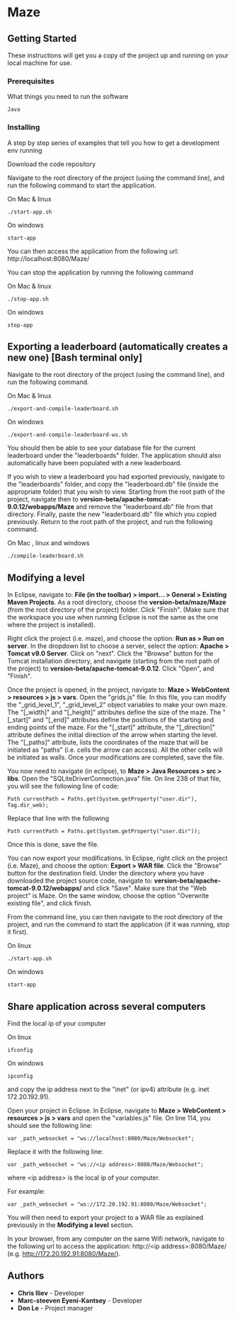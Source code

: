 # Maze

## Getting Started

These instructions will get you a copy of the project up and running on your local machine for use.

### Prerequisites

What things you need to run the software

```
Java 
```

### Installing

A step by step series of examples that tell you how to get a development env running

Download the code repository

Navigate to the root directory of the project (using the command line), and run the following command
to start the application.

On Mac & linux
```
./start-app.sh
```

On windows
```
start-app
```

You can then access the application from the following url: http://localhost:8080/Maze/

You can stop the application by running the following command

On Mac & linux
```
./stop-app.sh
```

On windows
```
stop-app
```

## Exporting a leaderboard (automatically creates a new one) [Bash terminal only]

Navigate to the root directory of the project (using the command line), and run the following command.

On Mac & linux
```
./export-and-compile-leaderboard.sh
```

On windows
```
./export-and-compile-leaderboard-ws.sh
```

You should then be able to see your database file for the current leaderboard under the "leaderboards" folder.
The application should also automatically have been populated with a new leaderboard.

If you wish to view a leaderboard you had exported previously, navigate to the "leaderboards" folder, and copy the 
"leaderboard.db" file (inside the appropriate folder) that you wish to view. 
Starting from the root path of the project, navigate then to **version-beta/apache-tomcat-9.0.12/webapps/Maze** and 
remove the "leaderboard.db" file from that directory. Finally, paste the new "leaderboard.db" file which you copied 
previously. Return to the root path of the project, and run the following command.

On Mac , linux and windows
```
./compile-leaderboard.sh
```


## Modifying a level

In Eclipse, navigate to: **File (in the toolbar) > import... > General > Existing Maven Projects**.
As a root directory, choose the **version-beta/maze/Maze** (from the root directory of the project) folder.
Click "Finish". (Make sure that the workspace you use when running Eclipse is not the same as the one where 
the project is installed).

Right click the project (i.e. maze), and choose the option: **Run as > Run on server**. In the dropdown list to 
choose a server, select the option: **Apache > Tomcat v9.0 Server**. Click on "next".
Click the "Browse" button for the Tomcat installation directory, and navigate (starting from the root 
path of the project) to **version-beta/apache-tomcat-9.0.12**. Click "Open", and "Finish".

Once the project is opened, in the project, navigate to: **Maze > WebContent > resources > js > vars**. 
Open the "grids.js" file. 
In this file, you can modify the "_grid_level_1", "_grid_level_2" object variables to make your own maze.
The "[_width]" and "[_height]" attributes define the size of the maze. 
The "[_start]" and "[_end]" attributes define the positions of the starting and ending points of the maze.
For the "[_start]" attribute, the "[_direction]" attribute defines the initial direction of the arrow when starting the level.
The "[_paths]" attribute, lists the coordinates of the maze that will be initiated as "paths" (i.e. cells the arrow can access).
All the other cells will be initiated as walls.
Once your modifications are completed, save the file.

You now need to navigate (in eclipse), to **Maze > Java Resources > src > libs**.
Open the "SQLiteDriverConnection.java" file.
On line 238 of that file, you will see the following line of code:

```
Path currentPath = Paths.get(System.getProperty("user.dir"), Tag.dir_web);
```

Replace that line with the following

```
Path currentPath = Paths.get(System.getProperty("user.dir"));
```

Once this is done, save the file.

You can now export your modifications.
In Eclipse, right click on the project (i.e. Maze), and choose the option: **Export > WAR file**.
Click the "Browse" button for the destination field. Under the directory where you have downloaded
the project source code, navigate to: **version-beta/apache-tomcat-9.0.12/webapps/** and click "Save".
Make sure that the "Web project" is Maze.
On the same window, choose the option "Overwrite existing file", and click finish.

From the command line, you can then navigate to the root directory of the project, and run the command 
to start the application (if it was running, stop it first).

On linux
```
./start-app.sh
```

On windows
```
start-app
```

## Share application across several computers

Find the local ip of your computer 

On linux
```
ifconfig
```

On windows
```
ipconfig
```

and copy the ip address next to the "inet" (or ipv4) attribute (e.g. inet 172.20.192.91).

Open your project in Eclipse. 
In Eclipse, navigate to **Maze > WebContent > resources > js > vars** and open the "variables.js" file.
On line 114, you should see the following line:

```
var _path_websocket = "ws://localhost:8080/Maze/Websocket";
```

Replace it with the following line:

```
var _path_websocket = "ws://<ip address>:8080/Maze/Websocket";
```

where &lt;ip address&gt; is the local ip of your computer.

For example:

```
var _path_websocket = "ws://172.20.192.91:8080/Maze/Websocket";
```

You will then need to export your project to a WAR file as explained previously in the **Modifying a level** section.

In your browser, from any computer on the same Wifi network, navigate to the following 
url to access the application: http://&lt;ip address&gt;:8080/Maze/ (e.g. http://172.20.192.91:8080/Maze/).


## Authors

* **Chris Iliev** - Developer
* **Marc-steeven Eyeni-Kantsey** - Developer
* **Don Le** - Project manager



